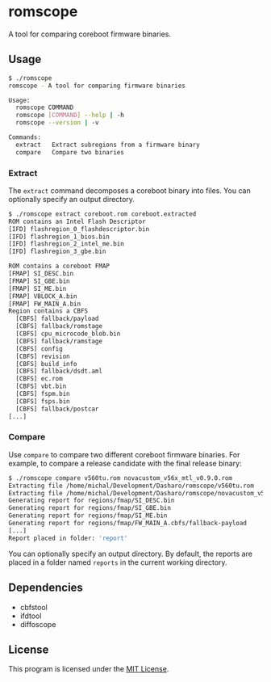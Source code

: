 # romscope

A tool for comparing coreboot firmware binaries.

## Usage

```bash
$ ./romscope
romscope - A tool for comparing firmware binaries

Usage:
  romscope COMMAND
  romscope [COMMAND] --help | -h
  romscope --version | -v

Commands:
  extract   Extract subregions from a firmware binary
  compare   Compare two binaries
```

### Extract

The `extract` command decomposes a coreboot binary into files. You can
optionally specify an output directory.

```bash
$ ./romscope extract coreboot.rom coreboot.extracted
ROM contains an Intel Flash Descriptor
[IFD] flashregion_0_flashdescriptor.bin
[IFD] flashregion_1_bios.bin
[IFD] flashregion_2_intel_me.bin
[IFD] flashregion_3_gbe.bin

ROM contains a coreboot FMAP
[FMAP] SI_DESC.bin
[FMAP] SI_GBE.bin
[FMAP] SI_ME.bin
[FMAP] VBLOCK_A.bin
[FMAP] FW_MAIN_A.bin
Region contains a CBFS
  [CBFS] fallback/payload
  [CBFS] fallback/romstage
  [CBFS] cpu_microcode_blob.bin
  [CBFS] fallback/ramstage
  [CBFS] config
  [CBFS] revision
  [CBFS] build_info
  [CBFS] fallback/dsdt.aml
  [CBFS] ec.rom
  [CBFS] vbt.bin
  [CBFS] fspm.bin
  [CBFS] fsps.bin
  [CBFS] fallback/postcar
[...]
```

### Compare

Use `compare` to compare two different coreboot firmware binaries. For example,
to compare a release candidate with the final release binary:

```bash
$ ./romscope compare v560tu.rom novacustom_v56x_mtl_v0.9.0.rom
Extracting file /home/michal/Development/Dasharo/romscope/v560tu.rom
Extracting file /home/michal/Development/Dasharo/romscope/novacustom_v56x_mtl_v0.9.0.rom
Generating report for regions/fmap/SI_DESC.bin
Generating report for regions/fmap/SI_GBE.bin
Generating report for regions/fmap/SI_ME.bin
Generating report for regions/fmap/FW_MAIN_A.cbfs/fallback-payload
[...]
Report placed in folder: 'report'
```

You can optionally specify an output directory. By default, the reports are
placed in a folder named `reports` in the current working directory.

## Dependencies

- cbfstool
- ifdtool
- diffoscope

## License

This program is licensed under the [MIT License](../LICENSES/MIT.txt).
